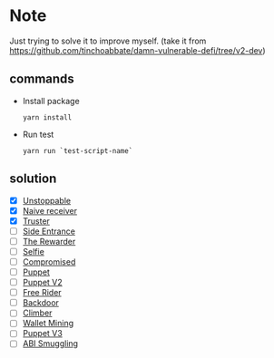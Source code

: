 # Note
Just trying to solve it to improve myself.
(take it from https://github.com/tinchoabbate/damn-vulnerable-defi/tree/v2-dev)

## commands
- Install package
    ```
    yarn install
    ```
- Run test
    ```
    yarn run `test-script-name`
    ```

## solution
- [x] [Unstoppable](https://github.com/CokeFung/damn-vulnerable-defi-v3-ethers-solution/tree/main/test/unstoppable)
- [x] [Naive receiver](https://github.com/CokeFung/damn-vulnerable-defi-v3-ethers-solution/tree/main/test/naive-receiver)
- [x] [Truster](https://github.com/CokeFung/damn-vulnerable-defi-v3-ethers-solution/tree/main/test/truster)
- [ ] [Side Entrance](https://github.com/CokeFung/damn-vulnerable-defi-v3-ethers-solution/tree/main/test/side-entrance)
- [ ] [The Rewarder](https://github.com/CokeFung/damn-vulnerable-defi-v3-ethers-solution/tree/main/test/the-rewarder)
- [ ] [Selfie](https://github.com/CokeFung/damn-vulnerable-defi-v3-ethers-solution/tree/main/test/selfie)
- [ ] [Compromised](https://github.com/CokeFung/damn-vulnerable-defi-v3-ethers-solution/tree/main/test/compromised)
- [ ] [Puppet](https://github.com/CokeFung/damn-vulnerable-defi-v3-ethers-solution/tree/main/test/puppet)
- [ ] [Puppet V2](https://github.com/CokeFung/damn-vulnerable-defi-v3-ethers-solution/tree/main/test/puppet-v2)
- [ ] [Free Rider](https://github.com/CokeFung/damn-vulnerable-defi-v3-ethers-solution/tree/main/test/free-rider)
- [ ] [Backdoor](https://github.com/CokeFung/damn-vulnerable-defi-v3-ethers-solution/tree/main/test/backdoor)
- [ ] [Climber](https://github.com/CokeFung/damn-vulnerable-defi-v3-ethers-solution/tree/main/test/climber)
- [ ] [Wallet Mining](https://github.com/CokeFung/damn-vulnerable-defi-v3-ethers-solution/tree/main/test/wallet-mining)
- [ ] [Puppet V3](https://github.com/CokeFung/damn-vulnerable-defi-v3-ethers-solution/tree/main/test/puppet-v3)
- [ ] [ABI Smuggling](https://github.com/CokeFung/damn-vulnerable-defi-v3-ethers-solution/tree/main/test/abi-smuggling)